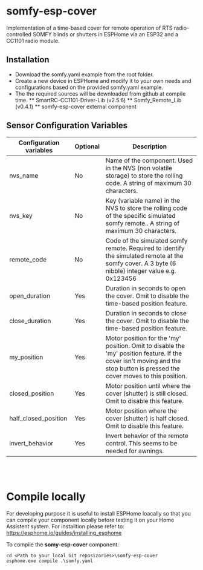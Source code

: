 # somfy-esp-cover
Implementation of a time-based cover for remote operation of RTS radio-controlled SOMFY blinds or shutters in ESPHome via an ESP32 and a CC1101 radio module.

## Installation
* Download the somfy.yaml example from the root folder.
* Create a new device in ESPHome and modify it to your own needs and configurations based on the provided somfy.yaml example.
* The the required sources will be downloaded from github at compile time.
** SmartRC-CC1101-Driver-Lib (v2.5.6)
** Somfy_Remote_Lib (v0.4.1)
** somfy-esp-cover external component

## Sensor Configuration Variables

| Configuration variables | Optional | Description |
| ------------- | ------------- | ------------- |
| nvs_name | No | Name of the component. Used in the NVS (non volatile storage) to store the rolling code. A string of maximum 30 characters. |
| nvs_key | No | Key (variable name) in the NVS to store the rolling code of the specific simulated somfy remote.. A string of maximum 30 characters. |
| remote_code | No | Code of the simulated somfy remote. Required to identify the simulated remote at the somfy cover. A 3 byte (6 nibble) integer value e.g. 0x123456 |
| open_duration | Yes | Duration in seconds to open the cover. Omit to disable the time-based position feature. |
| close_duration | Yes | Duration in seconds to close the cover. Omit to disable the time-based position feature. |
| my_position | Yes | Motor position for the 'my' position. Omit to disable the 'my' position feature. If the cover isn't moving and the stop button is pressed the cover moves to this position. |
| closed_position | Yes | Motor position until where the cover (shutter) is still closed. Omit to disable this feature. |
| half_closed_position | Yes | Motor position where the cover (shutter) is half closed. Omit to disable this feature. |
| invert_behavior | Yes | Invert behavior of the remote control. This seems to be needed for awnings. |

</br>
</br>

# Compile locally

For developing purpose it is useful to install ESPHome loacally so that you can compile your component locally before testing it on your Home Assistent system.
For installtion please refer to: https://esphome.io/guides/installing_esphome

To compile the **somy-esp-cover** component:

```
cd <Path to your local Git reposizories>\somfy-esp-cover
esphome.exe compile .\somfy.yaml
```